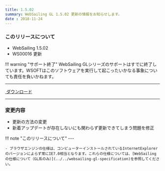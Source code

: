 ```yaml
---
title: 1.5.02
summary: WebSailing GL 1.5.02 更新の情報をお知らせします。
date : 2018-11-24
---
```

### このリリースについて

* WebSailing 1.5.02
* WS00016 更新

!!! warning "サポート終了"
    WebSailing GLシリーズのサポートはすでに終了しています。WSOFTはこのソフトウェアを実行して起こったいかなる事象についても責任を負いかねます。

---
<a href="https://download.wsoft.ws/WS00016" class="btn btn-primary btn-lg"><i class="bi bi-download"></i>&nbsp;ダウンロード</a>

---

### 変更内容

* 更新の方法の変更
* 新着アップデートが存在しないにも関わらず更新できてしまう問題を修正

!!! note "このリリースについて"
    ---
    
    - ブラウザエンジンの仕様は、コンピューターインストールされているInternetExplorerのバージョンによらず常にIE7.0相当となります。これらの仕様については、[WebSailingの仕様について（GL系のみ）](../../websailing-gl-specification)を参照してください。